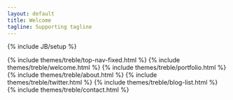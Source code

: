 ```yaml
---
layout: default
title: Welcome
tagline: Supporting tagline
---
```

{% include JB/setup %}

{% include themes/treble/top-nav-fixed.html %}
{% include themes/treble/welcome.html %}
{% include themes/treble/portfolio.html %}
{% include themes/treble/about.html %}
{% include themes/treble/twitter.html %}
{% include themes/treble/blog-list.html %}
{% include themes/treble/contact.html %}

<div class="root">

</div>
